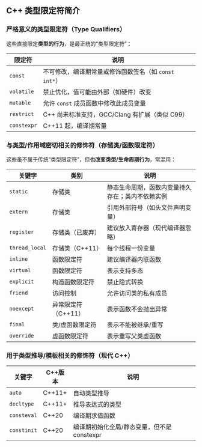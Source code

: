 ## C++ 类型限定符简介

### 严格意义的类型限定符（Type Qualifiers）

这些直接限定**类型的行为**，是最正统的“类型限定符”：

| 限定符      | 说明                                                  |
| ----------- | ----------------------------------------------------- |
| `const`     | 不可修改，编译期常量或修饰函数签名（如 `const int*`） |
| `volatile`  | 禁止优化，值可能由外部（如硬件）改变                  |
| `mutable`   | 允许 `const` 成员函数中修改此成员变量                 |
| `restrict`  | C++ 尚未标准支持，GCC/Clang 有扩展（类似 C99）        |
| `constexpr` | C++11 起，编译期常量                                  |

### 与类型/作用域密切相关的修饰符（存储类/函数限定符）

这些虽不属于传统“类型限定符”，但**也改变类型/生命周期行为**，常混用：

| 关键字         | 类别                | 说明                                             |
| -------------- | ------------------- | ------------------------------------------------ |
| `static`       | 存储类              | 静态生命周期，函数内变量持久存在；类内不依赖实例 |
| `extern`       | 存储类              | 引用外部符号（如头文件声明变量）                 |
| `register`     | 存储类（已废弃）    | 建议放入寄存器（现代编译器忽略）                 |
| `thread_local` | 存储类（C++11）     | 每个线程一份变量                                 |
| `inline`       | 函数限定符          | 建议编译器内联函数                               |
| `virtual`      | 函数限定符          | 表示支持多态                                     |
| `explicit`     | 构造函数限定符      | 禁止隐式转换                                     |
| `friend`       | 访问控制            | 允许访问类的私有成员                             |
| `noexcept`     | 异常限定符（C++11） | 表示函数不会抛出异常                             |
| `final`        | 类/虚函数限定符     | 表示不能被继承/重写                              |
| `override`     | 虚函数限定符        | 表示重写父类虚函数                               |

### 用于类型推导/模板相关的修饰符（现代 C++）

| 关键字      | C++版本 | 说明                                        |
| ----------- | ------- | ------------------------------------------- |
| `auto`      | C++11+  | 自动类型推导                                |
| `decltype`  | C++11+  | 推导表达式的类型                            |
| `consteval` | C++20   | 编译期求值函数                              |
| `constinit` | C++20   | 编译期初始化全局/静态变量，但不是 constexpr |